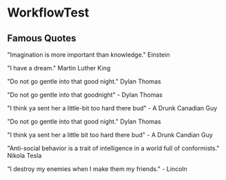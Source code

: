 # WorkflowTest

## Famous Quotes

"Imagination is more important than knowledge." Einstein

"I have a dream." Martin Luther King

"Do not go gentle into that good night." Dylan Thomas

"Do not go gentle into that goodnight" - Dylan Thomas

"I think ya sent her a little-bit too hard there bud" - A Drunk Canadian Guy

"Do not go gentle into that good night." Dylan Thomas

"I think ya sent her a little bit too hard there bud" - A Drunk Candian Guy

"Anti-social behavior is a trait of intelligence in a world full of conformists." Nikola Tesla

"I destroy my enemies when I make them my friends." - Lincoln